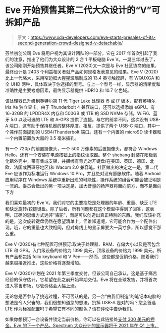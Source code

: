 # Eve 开始预售其第二代大众设计的“V”可拆卸产品

> 原文：<https://www.xda-developers.com/eve-starts-presales-of-its-second-generation-crowd-designed-v-detachable/>

芬兰初创公司 Eve 将用户视为其设计团队的一部分，它在 2017 年首次引起了我们的注意，推出了他们为大众设计的 2 合 1 平板电脑 Eve V。一晃三年过去了，该公司刚刚开始预售其继任者。Eve V (2020)又一次是与 Eve 社区协商的结果，最终设计是 2403 个利益相关者就产品如何规格发表意见的结果。Eve V (2020)比上一代略大，采用窄边框大猩猩玻璃制成的 13.4 英寸触摸屏，有 WQUXGA 和全 UHD 两种，具体取决于你选择的型号。与上一个型号一样，显示器的清晰度和准确性是主要考虑因素，最终显示器提供 HDR10 和 10.7 亿色域。

该处理器已升级到英特尔第 11 代 Tiger Lake 处理器 i5 或 i7 版本，配有英特尔 Iris Xe 独立显卡。由于 Thunderbolt 4 兼容端口，还可以选择添加 eGPU。有 16-32GB 的 LPDDR4X 内存和 500GB 或 1TB 的 SSD NVMe 存储。WiFi6、蓝牙 5.0 以及可选的 LTE 和 A-GPS 提供了连接。与它的前辈不同，这次没有 USB-A 端口，这有助于保持机器的整体厚度。相反，提供了两个 USB-C 端口，其中一个兼作前面提到的 USB4/Thunderbolt 端口。还有一个内置的 microSD 读卡器和一个内置前置放大器的 3.5 毫米插孔。

有一个 720p 的前置摄像头，一个 500 万像素的后置摄像头，都符合 Windows Hello，还有一个安装在电源按钮上的指纹读取器。整个 shebang 封装在阳极氧化铝外壳中，带有集成支架，并捆绑有背光对开键盘(在美国、英国、德国、北欧、法国或西班牙地区)和 Wacom 2.0 兼容笔。社区做出的决定之一是，第二代 Eve 应该作为标准运行 Windows 10 Pro，并且绝对没有膨胀软件。随着 Android 应用程序在 Windows 系统中重新出现的可能性，操作系统的组合可能会被证明是一流的。委员会做出的另一项决定是，加大音量的扬声器将面向前方，而不是面向下方

我们喜欢最初的 Eve V。我们对它的主要抱怨是处理器的年龄、重量、缺乏 LTE 和缺乏旋转/铰链键盘。除了后者，所有问题都在这个模型中得到了回答，这表明，正确的思维方式远非“骆驼”，而是可以创造出真正特别的东西。我们应该补充的是，这次旋转键盘仍然在愿望清单上，但谁知道呢，它可能会作为一个配件出现。哦，它的重量也大致相同，但对角线上的显示屏要大一英寸多，所以感觉不那么重。

Eve V (2020)有七种配置可供预订:取决于处理器、RAM、存储大小以及是否包含 LTE 和 GPS。入门级设备的价格为 1399 美元，顶级设备的价格为 1999 美元。所有产品都包括 folio keyboard 和 V Pen——然而，这些都是促销价格，随着我们越来越接近推出，这些价格将逐渐增加。

Eve V (2020)计划在 2021 年第三季度交付，但该公司自己承认，这是基于痛苦经验的保守估计，它希望在此之前开始早期交付。Eve 将在全球发售，并将首次进入零售市场，尽管价格会大幅上涨。

无论您是否参与了挑选过程，不可否认的是，另一台“由我们制造”的笔记本电脑的想法是令人兴奋的，我们很想知道您的想法。扔掉 USB-A 是对的吗？您会首选 LTE 作为标准配置吗？希望它有不同的颜色？请在评论中告诉我们。

如果你想预订一台设备并锁定当前价格，你可以在此链接处[支付 300 美元的押金。Eve 的下一个产品，Spectrum 大众设计的显示器将于 2021 年在 Q1 上市。](https://evedevices.com/pages/eve-v-2021-order)